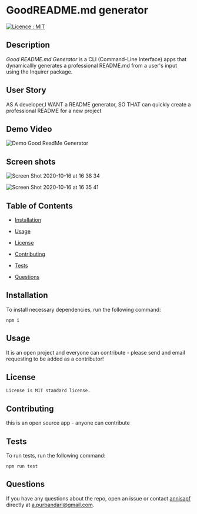 
# GoodREADME.md generator
[![Licence : MIT](https://img.shields.io/badge/Licence-MIT-magenta.svg)](https://opensource.org/licences/MIT)
    
## Description
    
*Good README.md Generator* is a CLI (Command-Line Interface) apps that dynamicallly generates a professional README.md from a user's input using the Inquirer package.

## User Story
    
AS A developer,I WANT a README generator, SO THAT can quickly create a professional README for a new project

## Demo Video
![Demo Good ReadMe Generator](https://j.gifs.com/nxpgQp.gif)

## Screen shots
 ![Screen Shot 2020-10-16 at 16 38 34](https://user-images.githubusercontent.com/7066137/96217325-12eaf600-0fce-11eb-8aeb-87286d1443d8.png)


![Screen Shot 2020-10-16 at 16 35 41](https://user-images.githubusercontent.com/7066137/96217381-2dbd6a80-0fce-11eb-8781-5a290b9d8758.png)


## Table of Contents 
    
* [Installation](#installation)
    
* [Usage](#usage)
    
* [License](#license)
    
* [Contributing](#contributing)
    
* [Tests](#tests)
    
* [Questions](#questions)
    
## Installation
    
To install necessary dependencies, run the following command:
    
```
npm i
```
    
## Usage
    
It is an open project and everyone can contribute - please send and email requesting to be added as a contributor!

    
## License
    License is MIT standard license.
        
## Contributing
    
this is an open source app - anyone can contribute
    
## Tests
    
To run tests, run the following command:
    
```
npm run test
```

    
## Questions
    
If you have any questions about the repo, open an issue or contact [annisapf](https://github.com/annisapf/) directly at a.purbandari@gmail.com.